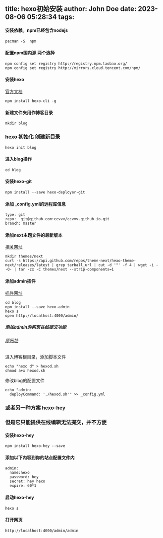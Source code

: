 title: hexo初始安装
author: John Doe
date: 2023-08-06 05:28:34
tags:
---
#### 安装依赖。npm已经包含nodejs
```
pacman -S  npm
```
#### 配置npm国内源 两个选择
```
npm config set registry http://registry.npm.taobao.org/
npm config set registry http://mirrors.cloud.tencent.com/npm/
```
#### 安装hexo
[官方文档](https://github.com/hexojs/hexo)
```
npm install hexo-cli -g
```
#### 新建文件夹用作博客目录
```
mkdir blog
```
### hexo 初始化 创建新目录
```
hexo init blog
```
#### 进入blog操作
```
cd blog
```
#### 安装hexo-git
```
npm install --save hexo-deployer-git
```
#### 添加 _config.yml的远程库信息
```
type: git
repo:  git@github.com:ccvvv/ccvvv.github.io.git
branch: master
```
#### 添加next主题文件的最新版本
[相关网址](https://github.com/theme-next/hexo-theme-next/blob/master/docs/INSTALLATION.md)
```
mkdir themes/next
curl -s https://api.github.com/repos/theme-next/hexo-theme-next/releases/latest | grep tarball_url | cut -d '"' -f 4 | wget -i - -O- | tar -zx -C themes/next --strip-components=1
```
#### 添加admin插件
[插件网址](https://github.com/jaredly/hexo-admin)
```
cd blog
npm install --save hexo-admin
hexo s
open http://localhost:4000/admin/
```
##### 添加admin的网页在线提交功能
###### [原网址](https://github.com/jaredly/hexo-admin/issues/70)
进入博客根目录，添加脚本文件

```
echo "hexo d" > hexod.sh
chmod a+x hexod.sh
```
修改blog的配置文件

```
echo "admin:
  deployCommand: './hexod.sh'" >> _config.yml
```
### 或者另一种方案 hexo-hey
### 但是它只能提供在线编辑无法提交，并不方便
#### 安装hexo-hey
```
npm install hexo-hey --save 
```
#### 添加以下内容到你的站点配置文件内
```
admin: 
  name:hexo 
  password: hey
  secret: hey hexo 
  expire: 60*1
```
#### 启动hexo-hey
```
hexo s
```
#### 打开网页
```
http://localhost:4000/admin/admin
```